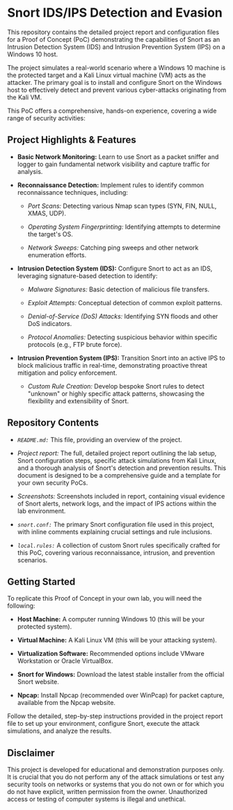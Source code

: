 # Snort IDS/IPS Detection and Evasion

This repository contains the detailed project report and configuration files for a Proof of Concept (PoC) demonstrating the capabilities of Snort as an Intrusion Detection System (IDS) and Intrusion Prevention System (IPS) on a Windows 10 host.

The project simulates a real-world scenario where a Windows 10 machine is the protected target and a Kali Linux virtual machine (VM) acts as the attacker. The primary goal is to install and configure Snort on the Windows host to effectively detect and prevent various cyber-attacks originating from the Kali VM.

This PoC offers a comprehensive, hands-on experience, covering a wide range of security activities:

## Project Highlights & Features

  - **Basic Network Monitoring:** Learn to use Snort as a packet sniffer and logger to gain fundamental network visibility and capture traffic for analysis.

  - **Reconnaissance Detection:** Implement rules to identify common reconnaissance techniques, including:

    - *Port Scans:* Detecting various Nmap scan types (SYN, FIN, NULL, XMAS, UDP).

    - *Operating System Fingerprinting:* Identifying attempts to determine the target's OS.

    - *Network Sweeps:* Catching ping sweeps and other network enumeration efforts.

  - **Intrusion Detection System (IDS):** Configure Snort to act as an IDS, leveraging signature-based detection to identify:

    - *Malware Signatures:* Basic detection of malicious file transfers.

    - *Exploit Attempts:* Conceptual detection of common exploit patterns.

    - *Denial-of-Service (DoS) Attacks:* Identifying SYN floods and other DoS indicators.

    - *Protocol Anomalies:* Detecting suspicious behavior within specific protocols (e.g., FTP brute force).

  - **Intrusion Prevention System (IPS):** Transition Snort into an active IPS to block malicious traffic in real-time, demonstrating proactive threat mitigation and policy enforcement.

    - *Custom Rule Creation:* Develop bespoke Snort rules to detect "unknown" or highly specific attack patterns, showcasing the flexibility and extensibility of Snort.

## Repository Contents

  - *`README.md:`* This file, providing an overview of the project.

  - *Project report:* The full, detailed project report outlining the lab setup, Snort configuration steps, specific attack simulations from Kali Linux, and a thorough analysis of Snort's detection and prevention results. This document is designed to be a comprehensive guide and a template for your own security PoCs.

  - *Screenshots:* Screenshots included in report, containing visual evidence of Snort alerts, network logs, and the impact of IPS actions within the lab environment.

  - *`snort.conf:`* The primary Snort configuration file used in this project, with inline comments explaining crucial settings and rule inclusions.

  - *`local.rules:`* A collection of custom Snort rules specifically crafted for this PoC, covering various reconnaissance, intrusion, and prevention scenarios.

  

## Getting Started

To replicate this Proof of Concept in your own lab, you will need the following:

  - **Host Machine:** A computer running Windows 10 (this will be your protected system).

  - **Virtual Machine:** A Kali Linux VM (this will be your attacking system).

  - **Virtualization Software:** Recommended options include VMware Workstation or Oracle VirtualBox.

  - **Snort for Windows:** Download the latest stable installer from the official Snort website.

  - **Npcap:** Install Npcap (recommended over WinPcap) for packet capture, available from the Npcap website.

Follow the detailed, step-by-step instructions provided in the project report file to set up your environment, configure Snort, execute the attack simulations, and analyze the results.

## Disclaimer

This project is developed for educational and demonstration purposes only. It is crucial that you do not perform any of the attack simulations or test any security tools on networks or systems that you do not own or for which you do not have explicit, written permission from the owner. Unauthorized access or testing of computer systems is illegal and unethical.

